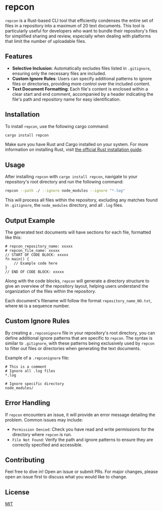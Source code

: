 # repcon

`repcon` is a Rust-based CLI tool that efficiently condenses the entire set of files in a repository into a maximum of 20 text documents. This tool is particularly useful for developers who want to bundle their repository's files for simplified sharing and review, especially when dealing with platforms that limit the number of uploadable files.

## Features

- **Selective Inclusion**: Automatically excludes files listed in `.gitignore`, ensuring only the necessary files are included.
- **Custom Ignore Rules**: Users can specify additional patterns to ignore files or directories, providing more control over the included content.
- **Text Document Formatting**: Each file's content is enclosed within a clear start and end comment, accompanied by a header indicating the file's path and repository name for easy identification.

## Installation

To install `repcon`, use the following cargo command:

```bash
cargo install repcon
```

Make sure you have Rust and Cargo installed on your system. For more information on installing Rust, visit [the official Rust installation guide](https://www.rust-lang.org/tools/install).

## Usage

After installing `repcon` with `cargo install repcon`, navigate to your repository's root directory and run the following command:

```bash
repcon --path ./ --ignore node_modules --ignore "*.log"
```

This will process all files within the repository, excluding any matches found in `.gitignore`, the `node_modules` directory, and all `.log` files.

## Output Example

The generated text documents will have sections for each file, formatted like this:

```
# repcon_repository_name: xxxxx
# repcon_file_name: xxxxx
// START OF CODE BLOCK: xxxxx
fn main() {
    // Example code here
}
// END OF CODE BLOCK: xxxxx
```

Along with the code blocks, `repcon` will generate a directory structure to give an overview of the repository layout, helping users understand the organization of the files within the repository.

Each document's filename will follow the format `repository_name_NO.txt`, where `NO` is a sequence number.

## Custom Ignore Rules

By creating a `.repconignore` file in your repository's root directory, you can define additional ignore patterns that are specific to `repcon`. The syntax is similar to `.gitignore`, with these patterns being exclusively used by `repcon` to filter out files or directories when generating the text documents.

Example of a `.repconignore` file:

```
# This is a comment
# Ignore all .log files
*.log

# Ignore specific directory
node_modules/
```

## Error Handling

If `repcon` encounters an issue, it will provide an error message detailing the problem. Common issues may include:

- `Permission Denied`: Check you have read and write permissions for the directory where `repcon` is run.
- `File Not Found`: Verify the path and ignore patterns to ensure they are correctly specified and accessible.

## Contributing

Feel free to dive in! Open an issue or submit PRs. For major changes, please open an issue first to discuss what you would like to change.

## License

[MIT](LICENSE)
